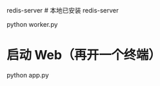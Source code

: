 redis-server                     # 本地已安装 redis-server

python worker.py                

#  启动 Web（再开一个终端）
 python app.py
